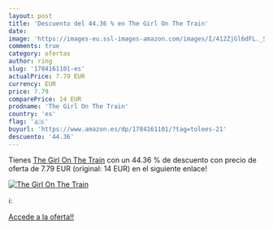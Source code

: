 ```yaml
---
layout: post
title: 'Descuento del 44.36 % en The Girl On The Train'
date: 
image: 'https://images-eu.ssl-images-amazon.com/images/I/412ZjGl6dFL._SL200_.jpg'
comments: true
category: ofertas
author: ring
slug: '1784161101-es'
actualPrice: 7.79 EUR
currency: EUR
price: 7.79
comparePrice: 14 EUR
prodname: 'The Girl On The Train'
country: 'es'
flag: '🇪🇸'
buyurl: 'https://www.amazon.es/dp/1784161101/?tag=tolees-21'
descuento: '44.36'
---
```


Tienes [The Girl On The Train](https://www.amazon.es/dp/1784161101/?tag=tolees-21) con un 44.36 % de descuento con precio de oferta de 7.79 EUR (original: 14 EUR) en el siguiente enlace!

[![The Girl On The Train](https://images-eu.ssl-images-amazon.com/images/I/412ZjGl6dFL._SL200_.jpg)](https://www.amazon.es/dp/1784161101/?tag=tolees-21)

ℹ️:


[Accede a la oferta!!](https://www.amazon.es/dp/1784161101/?tag=tolees-21)
